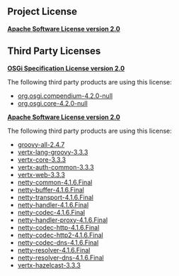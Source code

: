 <!-- Created by CodeLicenseManager -->
## Project License

__[Apache Software License version 2.0](http://www.apache.org/licenses/LICENSE-2.0.html)__

## Third Party Licenses

__[OSGi Specification License version 2.0](http://www.osgi.org/Specifications/Licensing)__

The following third party products are using this license:

* [org.osgi.compendium-4.2.0-null](http://www.osgi.org/)
* [org.osgi.core-4.2.0-null](http://www.osgi.org/)

__[Apache Software License version 2.0](http://www.apache.org/licenses/LICENSE-2.0.txt)__

The following third party products are using this license:

* [groovy-all-2.4.7](http://groovy-lang.org)
* [vertx-lang-groovy-3.3.3](http://www.apache.org/licenses/LICENSE-2.0.txt)
* [vertx-core-3.3.3](http://www.apache.org/licenses/LICENSE-2.0.txt)
* [vertx-auth-common-3.3.3](http://rubygems-proxy.torquebox.org/releases)
* [vertx-web-3.3.3](http://rubygems-proxy.torquebox.org/releases)
* [netty-common-4.1.6.Final](http://netty.io/)
* [netty-buffer-4.1.6.Final](http://netty.io/)
* [netty-transport-4.1.6.Final](http://netty.io/)
* [netty-handler-4.1.6.Final](http://netty.io/)
* [netty-codec-4.1.6.Final](http://netty.io/)
* [netty-handler-proxy-4.1.6.Final](http://netty.io/)
* [netty-codec-http-4.1.6.Final](http://netty.io/)
* [netty-codec-http2-4.1.6.Final](http://netty.io/)
* [netty-codec-dns-4.1.6.Final](http://netty.io/)
* [netty-resolver-4.1.6.Final](http://netty.io/)
* [netty-resolver-dns-4.1.6.Final](http://netty.io/)
* [vertx-hazelcast-3.3.3](http://www.apache.org/licenses/LICENSE-2.0.txt)

<!-- CLM -->
